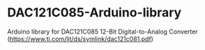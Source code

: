 # DAC121C085-Arduino-library
Arduino library for DAC121C085 12-Bit Digital-to-Analog Converter
(https://www.ti.com/lit/ds/symlink/dac121c081.pdf)
